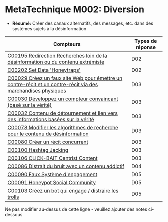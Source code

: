 # MetaTechnique M002: Diversion

* **Résumé:** Créer des canaux alternatifs, des messages, etc. dans des systèmes sujets à la désinformation


|Compteurs |Types de réponse |
|-------- |-------------- |
|[C00195 Redirection Recherches loin de la désinformation ou du contenu extrémiste](../../generated_pages/counters/C00195.md) |D02 |
|[C00202 Set Data 'Honeytraps'](../../generated_pages/counters/C00202.md) |D02 |
|[C00029 Créez un faux site Web pour émettre un contre-récit et un contre-récit via des marchandises physiques](../../generated_pages/counters/C00029.md) |D03 |
|[C00030 Développez un compteur convaincant (basé sur la vérité)](../../generated_pages/counters/C00030.md) |D03 |
|[C00032 Contenu de détournement et lien vers des informations basées sur la vérité](../../generated_pages/counters/C00032.md) |D03 |
|[C00078 Modifier les algorithmes de recherche pour le contenu de désinformation](../../generated_pages/counters/C00078.md) |D03 |
|[C00080 Créer un récit concurrent](../../generated_pages/counters/C00080.md) |D03 ||[C00084 Modifier les récits de désinformation et les rediffuser](../../generated_pages/counters/C00084.md) |D03 |
|[C00100 Hashtag Jacking](../../generated_pages/counters/C00100.md) |D03 |
|[C00106 CLICK-BAIT Centrist Content](../../generated_pages/counters/C00106.md) |D03 |
|[C00086 Distrait du bruit avec un contenu addictif](../../generated_pages/counters/C00086.md) |D04 |
|[C00090 Faux Système d'engagement](../../generated_pages/counters/C00090.md) |D05 |
|[C00091 Honeypot Social Community](../../generated_pages/counters/C00091.md) |D05 |
|[C00103 Créez un bot qui engage / distraire les trolls](../../generated_pages/counters/C00103.md) |D05 |



Ne pas modifier au-dessus de cette ligne - veuillez ajouter des notes ci-dessous